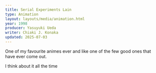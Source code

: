 ```yaml
---
title: Serial Experiments Lain
type: Animation
layout: layouts/media/animation.html
year: 1998
producer: Yasuyuki Ueda
writer: Chiaki J. Konaka
updated: 2025-07-03
---
```


One of my favourite animes ever and like one of the few good ones that have ever come out.

I think about it all the time



